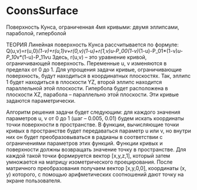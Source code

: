 # CoonsSurface
Поверхность Кунса, ограниченная 4мя кривыми: двумя эллипсами, параболой, гиперболой

ТЕОРИЯ
Линейная поверхность Кунса рассчитывается по формуле:
Q(u,v)=r(u,0)*(1-v)+r(u,1)*v+r(0,v)*(1-u)+r(1,v)*u-P_00*(1-v)*(1-u)-P_01*(1-v)*u-P_10*v*(1-u)-P_11*v*u
Здесь, r(u,v) – это уравнение кривой, ограничивающей поверхность. Переменные u, v изменяются в пределах от 0 до 1. Для упрощения задачи кривые, ограничивающие поверхность, будут находиться в координатных плоскостях.
Так, эллипс 1 будет находиться в плоскости YZ, второй эллипс находится параллельной этой плоскости. Гипербола будет расположена в плоскости XZ, парабола – параллельно этой плоскости.
Эти кривые задаются параметрически.

Алгоритм решения задачи будет следующим: для каждого значения параметров u, v от 0 до 1 (шаг – 0.005, 0.01) будем искать координаты точки поверхности в пространстве. В функции, вычисляющие точки кривых в пространстве будет передаваться параметр u или v, но внутри них он будет преобразовываться в радианы в соответствии с ограничениями параметров этих функций.
Функции кривых и поверхности должны возвращать значение точку в пространстве. Для каждой такой точки формируется вектор [x,y,z,1], который затем умножается на матрицу изометрического проецирования.
После матричного преобразования получаем вектор [x,y,0,0], координаты (x, y) которого, с помощью арифметических соотношений дают точку на экране пользователя.

